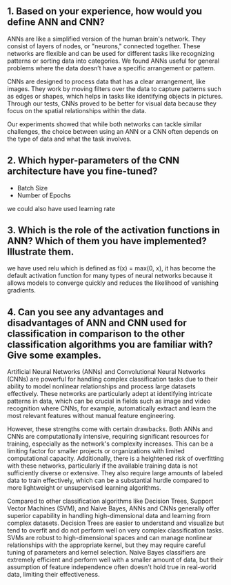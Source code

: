 ## 1. Based on your experience, how would you define ANN and CNN?
ANNs are like a simplified version of the human brain's network. They consist of layers of nodes, or "neurons," connected together. These networks are flexible and can be used for different tasks like recognizing patterns or sorting data into categories. We found ANNs useful for general problems where the data doesn’t have a specific arrangement or pattern.

CNNs are designed to process data that has a clear arrangement, like images. They work by moving filters over the data to capture patterns such as edges or shapes, which helps in tasks like identifying objects in pictures. Through our tests, CNNs proved to be better for visual data because they focus on the spatial relationships within the data.

Our experiments showed that while both networks can tackle similar challenges, the choice between using an ANN or a CNN often depends on the type of data and what the task involves.

## 2. Which hyper-parameters of the CNN architecture have you fine-tuned?
- Batch Size
- Number of Epochs

we could also have used learning rate

## 3. Which is the role of the activation functions in ANN? Which of them you have implemented?Illustrate them.
we have used relu which is defined as f(x) = max(0, x), it has become the default activation function for many types of neural networks because it allows models to converge quickly and reduces the likelihood of vanishing gradients.


## 4. Can you see any advantages and disadvantages of ANN and CNN used for classification in comparison to the other classification algorithms you are familiar with? Give some examples.
Artificial Neural Networks (ANNs) and Convolutional Neural Networks (CNNs) are powerful for handling complex classification tasks due to their ability to model nonlinear relationships and process large datasets effectively. These networks are particularly adept at identifying intricate patterns in data, which can be crucial in fields such as image and video recognition where CNNs, for example, automatically extract and learn the most relevant features without manual feature engineering.

However, these strengths come with certain drawbacks. Both ANNs and CNNs are computationally intensive, requiring significant resources for training, especially as the network's complexity increases. This can be a limiting factor for smaller projects or organizations with limited computational capacity. Additionally, there is a heightened risk of overfitting with these networks, particularly if the available training data is not sufficiently diverse or extensive. They also require large amounts of labeled data to train effectively, which can be a substantial hurdle compared to more lightweight or unsupervised learning algorithms.

Compared to other classification algorithms like Decision Trees, Support Vector Machines (SVM), and Naive Bayes, ANNs and CNNs generally offer superior capability in handling high-dimensional data and learning from complex datasets. Decision Trees are easier to understand and visualize but tend to overfit and do not perform well on very complex classification tasks. SVMs are robust to high-dimensional spaces and can manage nonlinear relationships with the appropriate kernel, but they may require careful tuning of parameters and kernel selection. Naive Bayes classifiers are extremely efficient and perform well with a smaller amount of data, but their assumption of feature independence often doesn't hold true in real-world data, limiting their effectiveness.
